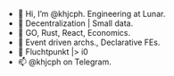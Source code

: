 - 👋 Hi, I’m @khjcph. Engineering at Lunar.
- 👀 Decentralization | Small data.
- 🌱 GO, Rust, React, Economics. 
- 🌱 Event driven archs., Declarative FEs.
- 💞️ Fluchtpunkt |> i0
- 📫 @khjcph on Telegram.
